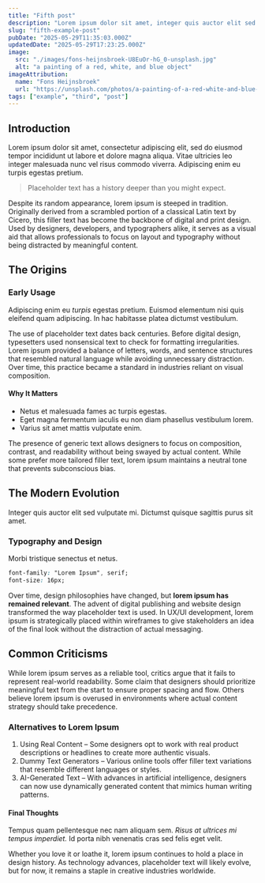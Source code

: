 ```yaml
---
title: "Fifth post"
description: "Lorem ipsum dolor sit amet, integer quis auctor elit sed vulputate mi."
slug: "fifth-example-post"
pubDate: "2025-05-29T11:35:03.000Z"
updatedDate: "2025-05-29T17:23:25.000Z"
image:
  src: "./images/fons-heijnsbroek-U8EuOr-hG_0-unsplash.jpg"
  alt: "a painting of a red, white, and blue object"
imageAttribution:
  name: "Fons Heijnsbroek"
  url: "https://unsplash.com/photos/a-painting-of-a-red-white-and-blue-object-U8EuOr-hG_0"
tags: ["example", "third", "post"]
---
```


## Introduction

Lorem ipsum dolor sit amet, consectetur adipiscing elit, sed do eiusmod tempor incididunt ut labore et dolore magna aliqua. Vitae ultricies leo integer malesuada nunc vel risus commodo viverra. Adipiscing enim eu turpis egestas pretium.

> Placeholder text has a history deeper than you might expect.

Despite its random appearance, lorem ipsum is steeped in tradition. Originally derived from a scrambled portion of a classical Latin text by Cicero, this filler text has become the backbone of digital and print design. Used by designers, developers, and typographers alike, it serves as a visual aid that allows professionals to focus on layout and typography without being distracted by meaningful content.

## The Origins

### Early Usage

Adipiscing enim eu _turpis_ egestas pretium. Euismod elementum nisi quis eleifend quam adipiscing. In hac habitasse platea dictumst vestibulum.

The use of placeholder text dates back centuries. Before digital design, typesetters used nonsensical text to check for formatting irregularities. Lorem ipsum provided a balance of letters, words, and sentence structures that resembled natural language while avoiding unnecessary distraction. Over time, this practice became a standard in industries reliant on visual composition.

#### Why It Matters

- Netus et malesuada fames ac turpis egestas.
- Eget magna fermentum iaculis eu non diam phasellus vestibulum lorem.
- Varius sit amet mattis vulputate enim.

The presence of generic text allows designers to focus on composition, contrast, and readability without being swayed by actual content. While some prefer more tailored filler text, lorem ipsum maintains a neutral tone that prevents subconscious bias.

## The Modern Evolution

Integer quis auctor elit sed vulputate mi. Dictumst quisque sagittis purus sit amet.

### Typography and Design

Morbi tristique senectus et netus.

```css
font-family: "Lorem Ipsum", serif;
font-size: 16px;
```

Over time, design philosophies have changed, but **lorem ipsum has remained relevant**. The advent of digital publishing and website design transformed the way placeholder text is used. In UX/UI development, lorem ipsum is strategically placed within wireframes to give stakeholders an idea of the final look without the distraction of actual messaging.

## Common Criticisms

While lorem ipsum serves as a reliable tool, critics argue that it fails to represent real-world readability. Some claim that designers should prioritize meaningful text from the start to ensure proper spacing and flow. Others believe lorem ipsum is overused in environments where actual content strategy should take precedence.

### Alternatives to Lorem Ipsum

1. Using Real Content – Some designers opt to work with real product descriptions or headlines to create more authentic visuals.
2. Dummy Text Generators – Various online tools offer filler text variations that resemble different languages or styles.
3. AI-Generated Text – With advances in artificial intelligence, designers can now use dynamically generated content that mimics human writing patterns.

#### Final Thoughts

Tempus quam pellentesque nec nam aliquam sem. _Risus at ultrices mi tempus imperdiet._
Id porta nibh venenatis cras sed felis eget velit.

Whether you love it or loathe it, lorem ipsum continues to hold a place in design history. As technology advances, placeholder text will likely evolve, but for now, it remains a staple in creative industries worldwide.
